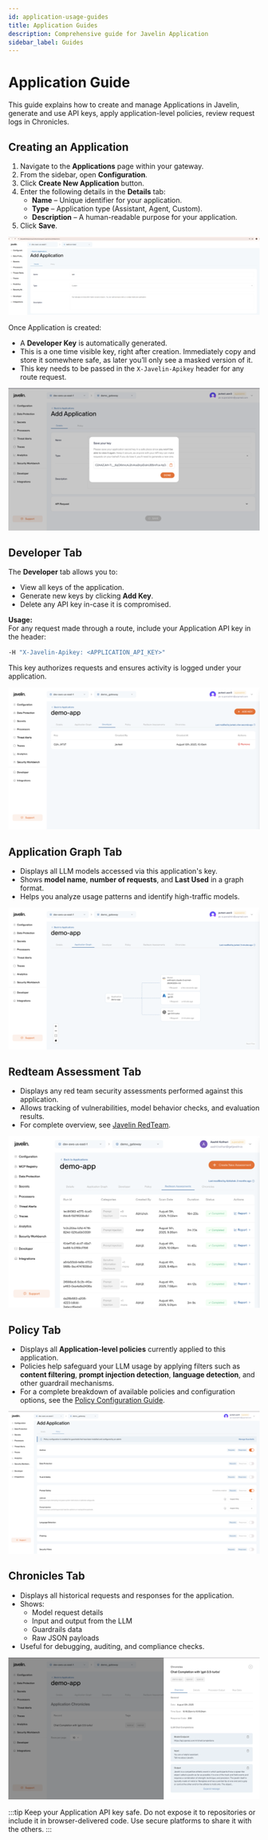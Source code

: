 ```yaml
---
id: application-usage-guides
title: Application Guides
description: Comprehensive guide for Javelin Application
sidebar_label: Guides
---
```


# Application Guide

This guide explains how to create and manage Applications in Javelin, generate and use API keys, apply application-level policies, review request logs in Chronicles.

## Creating an Application

1. Navigate to the **Applications** page within your gateway.
2. From the sidebar, open **Configuration**.  
3. Click **Create New Application** button.
4. Enter the following details in the **Details** tab:
   - **Name** – Unique identifier for your application.
   - **Type** – Application type (Assistant, Agent, Custom).
   - **Description** – A human-readable purpose for your application.
5. Click **Save**.

![Application Details Tab](/img/application/AddApplication.png)

Once Application is created:
- A **Developer Key** is automatically generated.
- This is a one time visible key, right after creation. Immediately copy and store it somewhere safe, as later you’ll only see a masked version of it.
- This key needs to be passed in the `X-Javelin-Apikey` header for any route request.

![Application Details Tab](/img/application/developerKeyModal.png)

## Developer Tab

The **Developer** tab allows you to:
- View all keys of the application.
- Generate new keys by clicking **Add Key**.
- Delete any API key in-case it is compromised.

**Usage:**  
For any request made through a route, include your Application API key in the header:
```bash
-H "X-Javelin-Apikey: <APPLICATION_API_KEY>"
```
This key authorizes requests and ensures activity is logged under your application.

![Developer Tab - Add Key Modal](/img/application/appDeveloperKey.png)


## Application Graph Tab

- Displays all LLM models accessed via this application's key.
- Shows **model name**, **number of requests**, and **Last Used** in a graph format.
- Helps you analyze usage patterns and identify high-traffic models.

![Application Graph Tab](/img/application/appGraph.png)


## Redteam Assessment Tab

- Displays any red team security assessments performed against this application.
- Allows tracking of vulnerabilities, model behavior checks, and evaluation results.
- For complete overview, see [Javelin RedTeam](../javelin-redteam).

![Redteam Assessment Tab](/img/application/redteamTab.png)


## Policy Tab

- Displays all **Application-level policies** currently applied to this application.
- Policies help safeguard your LLM usage by applying filters such as **content filtering**, **prompt injection detection**, **language detection**, and other guardrail mechanisms.
- For a complete breakdown of available policies and configuration options, see the [Policy Configuration Guide](./application-policy-configuration).

![Policy Tab](/img/application/policyTab.png)


## Chronicles Tab

- Displays all historical requests and responses for the application.
- Shows:
  - Model request details
  - Input and output from the LLM
  - Guardrails data
  - Raw JSON payloads
- Useful for debugging, auditing, and compliance checks.

![Chronicles Tab](/img/application/appChronicles.png)


:::tip
Keep your Application API key safe. Do not expose it to repositories or include it in browser-delivered code. Use secure platforms to share it with the others.
:::

